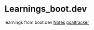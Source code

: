 # Learnings_boot.dev
 learnings from boot.dev
[Notes](https://sg75.notion.site/Boot-Dev-d6f39ecefbde443f956af5386871c3b7?pvs=4)
[goaltracker](https://docs.google.com/spreadsheets/d/e/2PACX-1vQxnVk7juJCwyqcDpaGG1zOVsNUTH7hZiajP6rTQ3aL275ZoAQmR8ZKn9TMG14C4PcbJ-DxCJbz5RIU/pubhtml?gid=1090526237&single=true)
